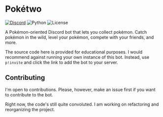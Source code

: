 # Pokétwo

[![Discord](https://img.shields.io/discord/716390832034414685?logo=discord&style=for-the-badge)](https://discord.gg/QyEWy4C)
![Python](https://img.shields.io/github/pipenv/locked/python-version/oliver-ni/poketwo?style=for-the-badge)
![License](https://img.shields.io/github/license/oliver-ni/poketwo?style=for-the-badge)

A Pokémon-oriented Discord bot that lets you collect pokémon. Catch pokémon in the wild, level your pokémon, compete with your friends, and more.

The source code here is provided for educational purposes. I would recommend against running your own instance of this bot. Instead, use `p!invite` and click the link to add the bot to your server.

## Contributing

I'm open to contributions. Please, however, make an issue first if you want to contribute to the bot.

Right now, the code's still quite convoluted. I am working on refactoring and reorganizing the project.
